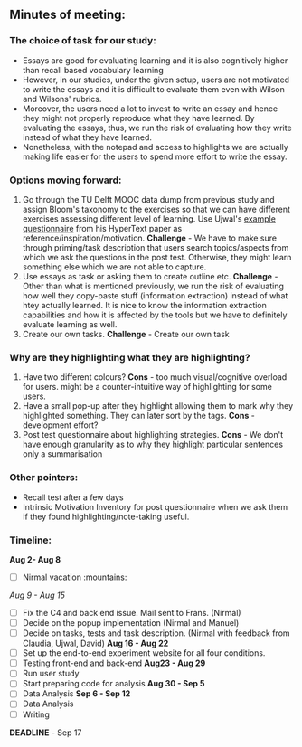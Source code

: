 ## Minutes of meeting:

### The choice of task for our study:
- Essays are good for evaluating learning and it is also cognitively higher than recall based vocabulary learning
- However, in our studies, under the given setup, users are not motivated to write the essays and it is difficult to evaluate them even with Wilson and Wilsons' rubrics. 
- Moreover, the users need a lot to invest to write an essay and hence they might not properly reproduce what they have learned. By evaluating the essays, thus, we run the risk of evaluating how they write instead of what they have learned.
- Nonetheless, with the notepad and access to highlights we are actually making life easier for the users to spend more effort to write the essay. 

### Options moving forward:
1. Go through the TU Delft MOOC data dump from previous study and assign Bloom's taxonomy to the exercises so that we can have different exercises assessing different level of learning. Use Ujwal's [example questionnaire](https://sites.google.com/view/searchquestionshypertext19/questions) from his HyperText paper as reference/inspiration/motivation.
**Challenge** - We have to make sure through priming/task description that users search topics/aspects from which we ask the questions in the post test. Otherwise, they might learn something else which we are not able to capture.
2. Use essays as task or asking them to create outline etc. 
**Challenge** - Other than what is mentioned previously, we run the risk of evaluating how well they copy-paste stuff (information extraction) instead of what htey actually learned. It is nice to know the information extraction capabilities and how it is affected by the tools but we have to definitely evaluate learning as well.
3. Create our own tasks. **Challenge** - Create our own task


### Why are they highlighting what they are highlighting?
1. Have two different colours? **Cons** - too much visual/cognitive overload for users. might be a counter-intuitive way of highlighting for some users. 
2. Have a small pop-up after they highlight allowing them to mark why they highlighted something. They can later sort by the tags. **Cons** - development effort?
3. Post test questionnaire about highlighting strategies. **Cons** - We don't have enough granularity as to why they highlight particular sentences only a summarisation

### Other pointers:
- Recall test after a few days
- Intrinsic Motivation Inventory for post questionnaire when we ask them if they found highlighting/note-taking useful.

### Timeline:
**Aug 2- Aug 8**

- [ ] Nirmal vacation :mountains:

*Aug 9 - Aug 15*
- [ ] Fix the C4 and back end issue. Mail sent to Frans. (Nirmal)
- [ ] Decide on the popup implementation (Nirmal and Manuel)
- [ ] Decide on tasks, tests and task description. (Nirmal with feedback from Claudia, Ujwal, David)
**Aug 16 - Aug 22**
- [ ] Set up the end-to-end experiment website for all four conditions.
- [ ] Testing front-end and back-end
**Aug23 - Aug 29**
- [ ] Run user study
- [ ] Start preparing code for analysis
**Aug 30 - Sep 5**
- [ ] Data Analysis
**Sep 6 - Sep 12**
- [ ] Data Analysis
- [ ] Writing

**DEADLINE** - Sep 17
